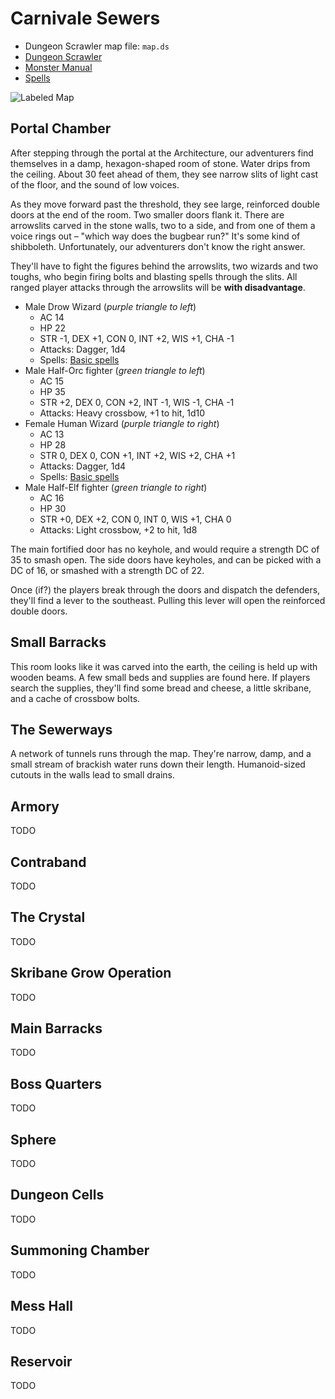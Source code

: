 Carnivale Sewers
================

* Dungeon Scrawler map file: `map.ds`
* [Dungeon Scrawler](https://probabletrain.itch.io/dungeon-scrawl)
* [Monster Manual](https://donjon.bin.sh/5e/monsters/)
* [Spells](https://colinmarc.com/dndspells/)

![Labeled Map](./map-labeled.png)

Portal Chamber
--------------

After stepping through the portal at the Architecture, our adventurers find themselves in a damp, hexagon-shaped room of stone. Water drips from the ceiling. About 30 feet ahead of them, they see narrow slits of light cast of the floor, and the sound of low voices. 

As they move forward past the threshold, they see large, reinforced double doors at the end of the room. Two smaller doors flank it. There are arrowslits carved in the stone walls, two to a side, and from one of them a voice rings out – "which way does the bugbear run?" It's some kind of shibboleth. Unfortunately, our adventurers don't know the right answer.

They'll have to fight the figures behind the arrowslits, two wizards and two toughs, who begin firing bolts and blasting spells through the slits. All ranged player attacks through the arrowslits will be __with disadvantage__.

* Male Drow Wizard (_purple triangle to left_)
  * AC 14
  * HP 22
  * STR -1, DEX +1, CON 0, INT +2, WIS +1, CHA -1
  * Attacks: Dagger, 1d4
  * Spells: [Basic spells](./basic-spells.pdf)
* Male Half-Orc fighter (_green triangle to left_)
  * AC 15
  * HP 35
  * STR +2, DEX 0, CON +2, INT -1, WIS -1, CHA -1
  * Attacks: Heavy crossbow, +1 to hit, 1d10
* Female Human Wizard (_purple triangle to right_)
  * AC 13
  * HP 28
  * STR 0, DEX 0, CON +1, INT +2, WIS +2, CHA +1
  * Attacks: Dagger, 1d4
  * Spells: [Basic spells](./basic-spells.pdf)
* Male Half-Elf fighter (_green triangle to right_)
  * AC 16
  * HP 30
  * STR +0, DEX +2, CON 0, INT 0, WIS +1, CHA 0
  * Attacks: Light crossbow, +2 to hit, 1d8

The main fortified door has no keyhole, and would require a strength DC of 35 to smash open. The side doors have keyholes, and can be picked with a DC of 16, or smashed with a strength DC of 22.

Once (if?) the players break through the doors and dispatch the defenders, they'll find a lever to the southeast. Pulling this lever will open the reinforced double doors. 

Small Barracks
--------------

This room looks like it was carved into the earth, the ceiling is held up with wooden beams. A few small beds and supplies are found here. If players search the supplies, they'll find some bread and cheese, a little skribane, and a cache of crossbow bolts.

The Sewerways
-------------

A network of tunnels runs through the map. They're narrow, damp, and a small stream of brackish water runs down their length. Humanoid-sized cutouts in the walls lead to small drains.

Armory
------

TODO

Contraband
----------

TODO

The Crystal
-----------

TODO

Skribane Grow Operation
-----------------------

TODO

Main Barracks
-------------

TODO

Boss Quarters
-------------

TODO

Sphere
------

TODO

Dungeon Cells
-------------

TODO

Summoning Chamber
-----------------

TODO

Mess Hall
---------

TODO

Reservoir
---------

TODO


